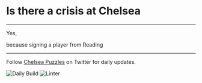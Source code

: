 # Is there a crisis at Chelsea

---

Yes,

<!-- crisis_item starts -->
because signing a player from Reading
<!-- crisis_item ends -->

---

Follow [Chelsea Puzzles](https://twitter.com/ChelseaPuzzles) on Twitter for daily updates.

![Daily Build](https://github.com/TheChelsOrg/isthereacrisis.thechels.uk/workflows/Daily%20Build/badge.svg) ![Linter](https://github.com/TheChelsOrg/isthereacrisis.thechels.uk/workflows/Linter/badge.svg)
